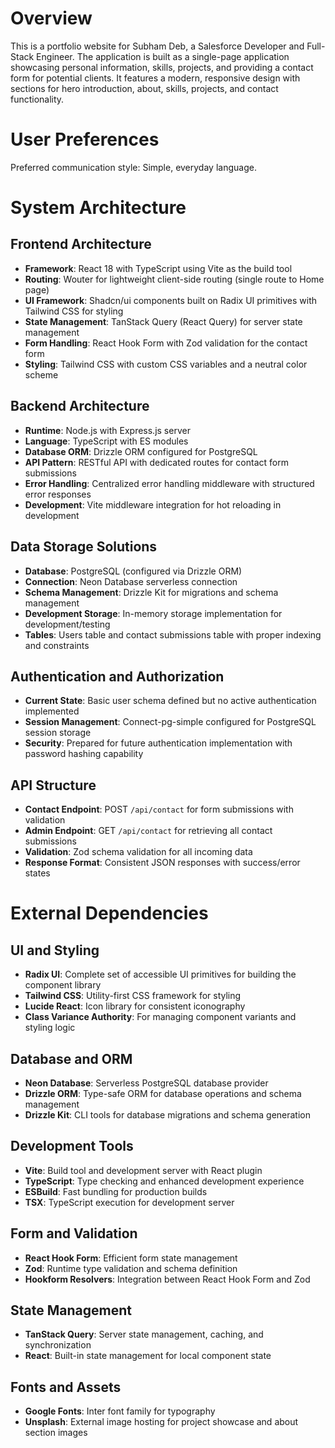 # Overview

This is a portfolio website for Subham Deb, a Salesforce Developer and Full-Stack Engineer. The application is built as a single-page application showcasing personal information, skills, projects, and providing a contact form for potential clients. It features a modern, responsive design with sections for hero introduction, about, skills, projects, and contact functionality.

# User Preferences

Preferred communication style: Simple, everyday language.

# System Architecture

## Frontend Architecture
- **Framework**: React 18 with TypeScript using Vite as the build tool
- **Routing**: Wouter for lightweight client-side routing (single route to Home page)
- **UI Framework**: Shadcn/ui components built on Radix UI primitives with Tailwind CSS for styling
- **State Management**: TanStack Query (React Query) for server state management
- **Form Handling**: React Hook Form with Zod validation for the contact form
- **Styling**: Tailwind CSS with custom CSS variables and a neutral color scheme

## Backend Architecture
- **Runtime**: Node.js with Express.js server
- **Language**: TypeScript with ES modules
- **Database ORM**: Drizzle ORM configured for PostgreSQL
- **API Pattern**: RESTful API with dedicated routes for contact form submissions
- **Error Handling**: Centralized error handling middleware with structured error responses
- **Development**: Vite middleware integration for hot reloading in development

## Data Storage Solutions
- **Database**: PostgreSQL (configured via Drizzle ORM)
- **Connection**: Neon Database serverless connection
- **Schema Management**: Drizzle Kit for migrations and schema management
- **Development Storage**: In-memory storage implementation for development/testing
- **Tables**: Users table and contact submissions table with proper indexing and constraints

## Authentication and Authorization
- **Current State**: Basic user schema defined but no active authentication implemented
- **Session Management**: Connect-pg-simple configured for PostgreSQL session storage
- **Security**: Prepared for future authentication implementation with password hashing capability

## API Structure
- **Contact Endpoint**: POST `/api/contact` for form submissions with validation
- **Admin Endpoint**: GET `/api/contact` for retrieving all contact submissions
- **Validation**: Zod schema validation for all incoming data
- **Response Format**: Consistent JSON responses with success/error states

# External Dependencies

## UI and Styling
- **Radix UI**: Complete set of accessible UI primitives for building the component library
- **Tailwind CSS**: Utility-first CSS framework for styling
- **Lucide React**: Icon library for consistent iconography
- **Class Variance Authority**: For managing component variants and styling logic

## Database and ORM
- **Neon Database**: Serverless PostgreSQL database provider
- **Drizzle ORM**: Type-safe ORM for database operations and schema management
- **Drizzle Kit**: CLI tools for database migrations and schema generation

## Development Tools
- **Vite**: Build tool and development server with React plugin
- **TypeScript**: Type checking and enhanced development experience
- **ESBuild**: Fast bundling for production builds
- **TSX**: TypeScript execution for development server

## Form and Validation
- **React Hook Form**: Efficient form state management
- **Zod**: Runtime type validation and schema definition
- **Hookform Resolvers**: Integration between React Hook Form and Zod

## State Management
- **TanStack Query**: Server state management, caching, and synchronization
- **React**: Built-in state management for local component state

## Fonts and Assets
- **Google Fonts**: Inter font family for typography
- **Unsplash**: External image hosting for project showcase and about section images